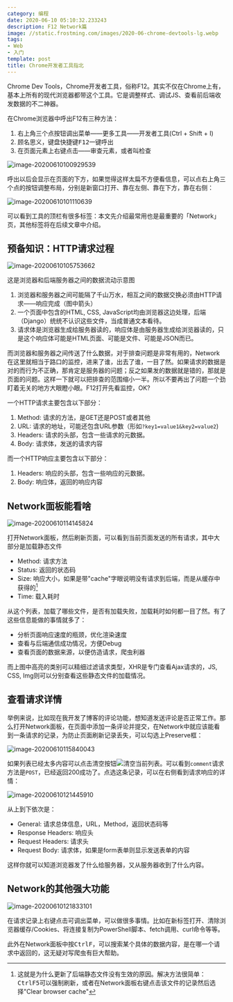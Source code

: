 ```yaml
---
category: 编程
date: 2020-06-10 05:10:32.233243
description: F12 Network篇
image: //static.frostming.com/images/2020-06-chrome-devtools-lg.webp
tags:
- Web
- 入门
template: post
title: Chrome开发者工具指北
---
```


Chrome Dev Tools，Chrome开发者工具，俗称F12。其实不仅在Chrome上有，基本上所有的现代浏览器都带这个工具。它是调整样式、调试JS、查看前后端收发数据的不二神器。

<!--more-->

在Chrome浏览器中呼出F12有三种方法：

1. 右上角三个点按钮调出菜单——更多工具——开发者工具(Ctrl + Shift + I)
2. 顾名思义，键盘快捷键<kbd>F12</kbd>一键呼出
3. 在页面元素上右键点击——审查元素，或者叫检查

![image-20200610100929539](https://static.frostming.com/images/image-20200610100929539.png)

呼出以后会显示在页面的下方，如果觉得这样太扁不方便看信息，可以点右上角三个点的按钮调整布局，分别是新窗口打开、靠在左侧、靠在下方，靠在右侧：

![image-20200610101110639](https://static.frostming.com/images/image-20200610101110639.png)

可以看到工具的顶栏有很多标签：本文先介绍最常用也是最重要的「Network」页，其他标签将在后续文章中介绍。

## 预备知识：HTTP请求过程

![image-20200610105753662](https://static.frostming.com/images/image-20200610105753662.png)

这是浏览器和后端服务器之间的数据流动示意图

1. 浏览器和服务器之间可能隔了千山万水，相互之间的数据交换必须由HTTP请求——响应完成（图中箭头）
2. 一个页面中包含的HTML, CSS, JavaScript均由浏览器这边处理，后端（Django）统统不认识这些文件，当成普通文本看待。
3. 请求体是浏览器生成给服务器读的，响应体是由服务器生成给浏览器读的，只是这个响应体可能是HTML页面、可能是文件、可能是JSON而已。

而浏览器和服务器之间传送了什么数据，对于排查问题是非常有用的，Network在这里就相当于路口的监控，进来了谁，出去了谁，一目了然。如果请求的数据是对的而行为不正确，那肯定是服务器的问题；反之如果发的数据就是错的，那就是页面的问题。这样一下就可以把排查的范围缩小一半。所以不要再出了问题一个劲盯着无关的地方大眼瞪小眼。F12打开先看监控，OK?

一个HTTP请求主要包含以下部分：

1. Method: 请求的方法，是GET还是POST或者其他
2. URL: 请求的地址，可能还包含URL参数（形如`?key1=value1&key2=value2`)
3. Headers: 请求的头部，包含一些请求的元数据。
4. Body: 请求体，发送的请求内容

而一个HTTP响应主要包含以下部分：

1. Headers: 响应的头部，包含一些响应的元数据。
2. Body: 响应体，返回的响应内容

## Network面板能看啥

![image-20200610114145824](https://static.frostming.com/images/image-20200610114145824.png)

打开Network面板，然后刷新页面，可以看到当前页面发送的所有请求，其中大部分是加载静态文件

* Method: 请求方法
* Status: 返回的状态码
* Size: 响应大小，如果是带"cache"字眼说明没有请求到后端，而是从缓存中获得的[^1]
* Time: 载入耗时

从这个列表，加载了哪些文件，是否有加载失败，加载耗时如何都一目了然。有了这些信息能做的事情就多了：

* 分析页面响应速度的瓶颈，优化渲染速度
* 查看与后端通信成功情况，方便Debug
* 查看页面的数据来源，以便仿造请求，爬虫利器

而上图中高亮的类别可以精细过滤请求类型，XHR是专门查看Ajax请求的，JS, CSS, Img则可以分别查看这些静态文件的加载情况。

## 查看请求详情

举例来说，比如现在我开发了博客的评论功能，想知道发送评论是否正常工作。那么打开Network面板，在页面中添加一条评论并提交，在Network中就应该能看到一条请求的记录，为防止页面刷新记录丢失，可以勾选上Preserve框：

![image-20200610115840043](https://static.frostming.com/images/image-20200610115840043.png)

如果列表已经太多内容可以点击清空按钮<img src="https://static.frostming.com/images/image-20200610121959116.png">清空当前列表。可以看到`comment`请求方法是`POST`，已经返回200成功了。点选这条记录，可以在右侧看到请求响应的详情：

![image-20200610121445910](https://static.frostming.com/images/image-20200610121445910.png)



从上到下依次是：

* General: 请求总体信息，URL，Method，返回状态码等
* Response Headers: 响应头
* Request Headers: 请求头
* Request Body: 请求体，如果是form表单则显示发送表单的内容

这样你就可以知道浏览器发了什么给服务器，又从服务器收到了什么内容。

## Network的其他强大功能

![image-20200610121833101](https://static.frostming.com/images/image-20200610121833101.png)

在请求记录上右键点击可调出菜单，可以做很多事情。比如在新标签打开、清除浏览器缓存/Cookies、将连接复制为PowerShell脚本、fetch调用、curl命令等等。

此外在Network面板中按<kbd>Ctrl</kbd><kbd>F</kbd>，可以搜索某个具体的数据内容，是在哪一个请求中返回的，这无疑对写爬虫有巨大帮助。

[^1]: 这就是为什么更新了后端静态文件没有生效的原因。解决方法很简单：<kbd>Ctrl</kbd><kbd>F5</kbd>可以强制刷新，或者在Network面板右键点击该文件的记录然后选择"Clear browser cache"